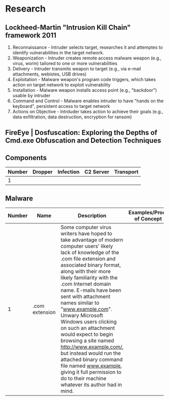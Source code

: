 # Research

## Lockheed-Martin "Intrusion Kill Chain" framework 2011
1. Reconnaissance       - Intruder selects target, researches it and attemptes to identify vulnerabilities in the target network.
2. Weaponization        - Intruder creates remote access malware weapon (e.g., virus, worm) tailored to one or more vulnerabilities
3. Delivery             - Intruder transmits weapon to target (e.g., via e-mail attachments, webistes, USB drives)
4. Exploitation         - Malware weapon's program code triggers, which takes action on target network to exploit vulnerability
5. Installation         - Malware weapon installs access point (e.g., "backdoor") usable by intruder
6. Command and Control  - Malware enables intruder to have "hands on the keyboard", persistent access to target network
7. Actions on Objective - Intrduder takes action to achieve their goals (e.g., data exfiltration, data destruction, encryption for ransom)

## FireEye | Dosfuscation: Exploring the Depths of Cmd.exe Obfuscation and Detection Techniques

## Components
Number | Dropper | Infection | C2 Server | Transport
--- | --- | --- | --- | ---
1 | | | | 

## Malware 
Number | Name | Description | Examples/Proof of Concept
---|---|---|---
1 |.com extension |Some computer virus writers have hoped to take advantage of modern computer users' likely lack of knowledge of the .com file extension and associated binary format, along with their more likely familiarity with the .com Internet domain name. E-mails have been sent with attachment names similar to "www.example.com". Unwary Microsoft Windows users clicking on such an attachment would expect to begin browsing a site named http://www.example.com/, but instead would run the attached binary command file named www.example, giving it full permission to do to their machine whatever its author had in mind. | |

